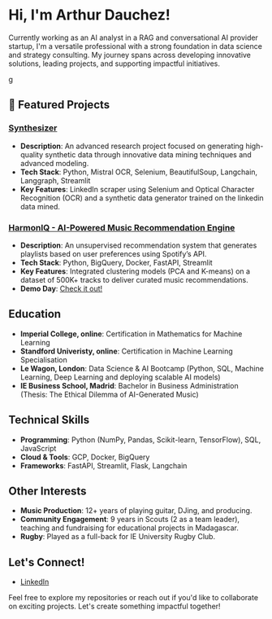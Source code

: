 # Hi, I'm Arthur Dauchez!

Currently working as an AI analyst in a RAG and conversational AI provider startup, I'm a versatile professional with a strong foundation in data science and strategy consulting. My journey spans across developing innovative solutions, leading projects, and supporting impactful initiatives.

g
## 🚀 Featured Projects

### [Synthesizer](https://github.com/moogrocker/synthesizer)
- **Description**: An advanced research project focused on generating high-quality synthetic data through innovative data mining techniques and advanced modeling.
- **Tech Stack**: Python, Mistral OCR, Selenium, BeautifulSoup, Langchain, Langgraph, Streamlit
- **Key Features**: LinkedIn scraper using Selenium and Optical Character Recognition (OCR) and a synthetic data generator trained on the linkedin data mined.

### [HarmonIQ - AI-Powered Music Recommendation Engine](https://harmoniq-recommendation-engine.streamlit.app/)
- **Description**: An unsupervised recommendation system that generates playlists based on user preferences using Spotify’s API.
- **Tech Stack**: Python, BigQuery, Docker, FastAPI, Streamlit
- **Key Features**: Integrated clustering models (PCA and K-means) on a dataset of 500K+ tracks to deliver curated music recommendations.
- **Demo Day**: [Check it out!](https://lewagon.notion.site/Demo-Day-15a8924af01480babcd5d62cce2b9bea)
  
## Education
- **Imperial College, online**: Certification in Mathematics for Machine Learning
- **Standford Univeristy, online**: Certification in Machine Learning Specialisation
- **Le Wagon, London**: Data Science & AI Bootcamp (Python, SQL, Machine Learning, Deep Learning and deploying scalable AI models)
- **IE Business School, Madrid**: Bachelor in Business Administration (Thesis: The Ethical Dilemma of AI-Generated Music)

## Technical Skills
- **Programming**: Python (NumPy, Pandas, Scikit-learn, TensorFlow), SQL, JavaScript
- **Cloud & Tools**: GCP, Docker, BigQuery
- **Frameworks**: FastAPI, Streamlit, Flask, Langchain

## Other Interests
- **Music Production**: 12+ years of playing guitar, DJing, and producing.
- **Community Engagement**: 9 years in Scouts (2 as a team leader), teaching and fundraising for educational projects in Madagascar.
- **Rugby**: Played as a full-back for IE University Rugby Club.

## Let's Connect!
- [LinkedIn](https://www.linkedin.com/in/arthur-dauchez-73034516b/)

Feel free to explore my repositories or reach out if you'd like to collaborate on exciting projects. Let's create something impactful together!
